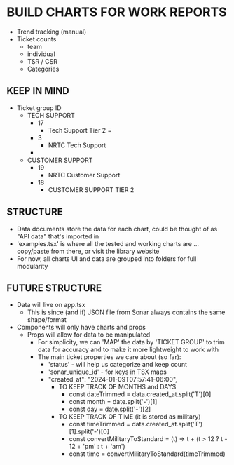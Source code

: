 # BUILD CHARTS FOR WORK REPORTS
- Trend tracking (manual)
- Ticket counts
  - team
  - individual
  - TSR / CSR
  - Categories

## KEEP IN MIND
- Ticket group ID
  - TECH SUPPORT
    - 17
      - Tech Support Tier 2 = 
    - 3
      - NRTC Tech Support
    - 
  - CUSTOMER SUPPORT
    - 19
      - NRTC Customer Support
    - 18
      - CUSTOMER SUPPORT TIER 2

## STRUCTURE
- Data documents store the data for each chart, could be thought of as "API data" that's imported in
- 'examples.tsx' is where all the tested and working charts are ... copy/paste from there, or visit the library website
- For now, all charts UI and data are grouped into folders for full modularity
  

## FUTURE STRUCTURE
- Data will live on app.tsx
  - This is since (and if) JSON file from Sonar always contains the same shape/format
- Components will only have charts and props
  - Props will allow for data to be manipulated
    - For simplicity, we can 'MAP' the data by 'TICKET GROUP' to trim data for accuracy and to make it more lightweight to work with
    - The main ticket properties we care about (so far):
      - 'status' - will help us categorize and keep count
      - 'sonar_unique_id' - for keys in TSX maps
      - "created_at": "2024-01-09T07:57:41-06:00",
        - TO KEEP TRACK OF MONTHS and DAYS
          - const dateTrimmed = data.created_at.split('T')[0]
          - const month = date.split('-')[1]
          - const day = date.split('-')[2]
        - TO KEEP TRACK OF TIME (it is stored as military)
          - const timeTrimmed = data.created_at.split('T')[1].split('-')[0]
          - const convertMilitaryToStandard = (t) => t + (t > 12 ? t - 12 + 'pm' : t + 'am')
          - const time = convertMilitaryToStandard(timeTrimmed)